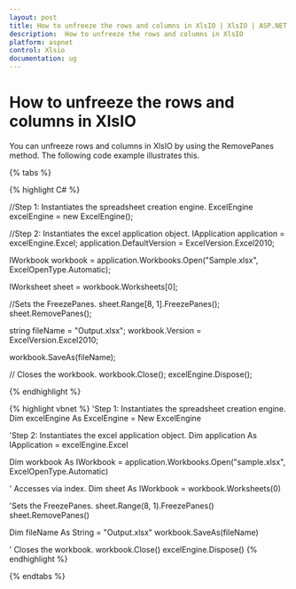 ```yaml
---
layout: post
title: How to unfreeze the rows and columns in XlsIO | XlsIO | ASP.NET | Syncfusion
description:  How to unfreeze the rows and columns in XlsIO
platform: aspnet
control: Xlsio
documentation: ug
---
```


# How to unfreeze the rows and columns in XlsIO

You can unfreeze rows and columns in XlsIO by using the RemovePanes method. The following code example illustrates this.

{% tabs %} 
 
{% highlight C# %}

//Step 1: Instantiates the spreadsheet creation engine.
ExcelEngine excelEngine = new ExcelEngine();

//Step 2: Instantiates the excel application object.
IApplication application = excelEngine.Excel;
application.DefaultVersion = ExcelVersion.Excel2010;
 
IWorkbook workbook = application.Workbooks.Open("Sample.xlsx", ExcelOpenType.Automatic);
 
IWorksheet sheet = workbook.Worksheets[0];
 
//Sets the FreezePanes.
sheet.Range[8, 1].FreezePanes();
sheet.RemovePanes();
 
string fileName = "Output.xlsx";
workbook.Version = ExcelVersion.Excel2010;
 
workbook.SaveAs(fileName);
 
// Closes the workbook.
workbook.Close();
excelEngine.Dispose();
   
{% endhighlight %}    


{% highlight vbnet %}
 'Step 1: Instantiates the spreadsheet creation engine.
Dim excelEngine As ExcelEngine = New ExcelEngine
 
'Step 2: Instantiates the excel application object.
Dim application As IApplication = excelEngine.Excel
 
Dim workbook As IWorkbook = application.Workbooks.Open("sample.xlsx", ExcelOpenType.Automatic)
 
' Accesses via index.
Dim sheet As IWorkbook = workbook.Worksheets(0)
 
'Sets the FreezePanes.
sheet.Range(8, 1).FreezePanes()
sheet.RemovePanes()
 
Dim fileName As String = "Output.xlsx"
workbook.SaveAs(fileName)
 
' Closes the workbook.
workbook.Close()
excelEngine.Dispose()
{% endhighlight %}

{% endtabs %}